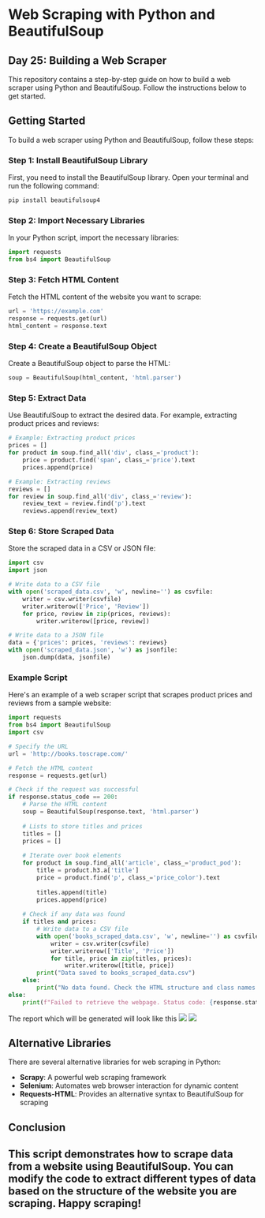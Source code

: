 # Web Scraping with Python and BeautifulSoup

## Day 25: Building a Web Scraper

This repository contains a step-by-step guide on how to build a web scraper using Python and BeautifulSoup. Follow the instructions below to get started.

## Getting Started

To build a web scraper using Python and BeautifulSoup, follow these steps:

### Step 1: Install BeautifulSoup Library

First, you need to install the BeautifulSoup library. Open your terminal and run the following command:

```bash
pip install beautifulsoup4
```

### Step 2: Import Necessary Libraries

In your Python script, import the necessary libraries:

```python
import requests
from bs4 import BeautifulSoup
```

### Step 3: Fetch HTML Content

Fetch the HTML content of the website you want to scrape:

```python
url = 'https://example.com'
response = requests.get(url)
html_content = response.text
```

### Step 4: Create a BeautifulSoup Object

Create a BeautifulSoup object to parse the HTML:

```python
soup = BeautifulSoup(html_content, 'html.parser')
```

### Step 5: Extract Data

Use BeautifulSoup to extract the desired data. For example, extracting product prices and reviews:

```python
# Example: Extracting product prices
prices = []
for product in soup.find_all('div', class_='product'):
    price = product.find('span', class_='price').text
    prices.append(price)

# Example: Extracting reviews
reviews = []
for review in soup.find_all('div', class_='review'):
    review_text = review.find('p').text
    reviews.append(review_text)
```

### Step 6: Store Scraped Data

Store the scraped data in a CSV or JSON file:

```python
import csv
import json

# Write data to a CSV file
with open('scraped_data.csv', 'w', newline='') as csvfile:
    writer = csv.writer(csvfile)
    writer.writerow(['Price', 'Review'])
    for price, review in zip(prices, reviews):
        writer.writerow([price, review])

# Write data to a JSON file
data = {'prices': prices, 'reviews': reviews}
with open('scraped_data.json', 'w') as jsonfile:
    json.dump(data, jsonfile)
```

### Example Script

Here's an example of a web scraper script that scrapes product prices and reviews from a sample website:

```python
import requests
from bs4 import BeautifulSoup
import csv

# Specify the URL
url = 'http://books.toscrape.com/'

# Fetch the HTML content
response = requests.get(url)

# Check if the request was successful
if response.status_code == 200:
    # Parse the HTML content
    soup = BeautifulSoup(response.text, 'html.parser')
    
    # Lists to store titles and prices
    titles = []
    prices = []
    
    # Iterate over book elements
    for product in soup.find_all('article', class_='product_pod'):
        title = product.h3.a['title']
        price = product.find('p', class_='price_color').text
        
        titles.append(title)
        prices.append(price)
    
    # Check if any data was found
    if titles and prices:
        # Write data to a CSV file
        with open('books_scraped_data.csv', 'w', newline='') as csvfile:
            writer = csv.writer(csvfile)
            writer.writerow(['Title', 'Price'])
            for title, price in zip(titles, prices):
                writer.writerow([title, price])
        print("Data saved to books_scraped_data.csv")
    else:
        print("No data found. Check the HTML structure and class names.")
else:
    print(f"Failed to retrieve the webpage. Status code: {response.status_code}")
```
The report which will be generated will look like this
![](https://github.com/Heartking-2324/Cybersecurity-90days_notes/blob/main/Day-25/File_location.png?raw=true)
![](https://github.com/Heartking-2324/Cybersecurity-90days_notes/blob/main/Day-25/File_content.png?raw=true)
## Alternative Libraries

There are several alternative libraries for web scraping in Python:

- **Scrapy**: A powerful web scraping framework
- **Selenium**: Automates web browser interaction for dynamic content
- **Requests-HTML**: Provides an alternative syntax to BeautifulSoup for scraping

## Conclusion

This script demonstrates how to scrape data from a website using BeautifulSoup. You can modify the code to extract different types of data based on the structure of the website you are scraping. Happy scraping!
---
